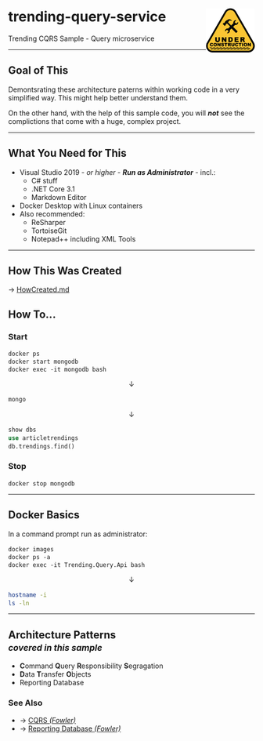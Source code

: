 # trending-query-service  <img src="under-construction.png" alt="under-construction" width="100" align="right" />
Trending CQRS Sample - Query microservice

---
## Goal of This
Demontsrating these architecture paterns within working code in a very simplified way.
This might help better understand them.

On the other hand, with the help of this sample code, you will ***not*** see the complictions that come with a huge, complex project.

---
## What You Need for This
 + Visual Studio 2019 - *or higher* - ***Run as Administrator*** - incl.:
    + C# stuff
    + .NET Core 3.1
    + Markdown Editor
 + Docker Desktop with Linux containers
 + Also recommended:
    + ReSharper
    + TortoiseGit
    + Notepad++ including XML Tools

---
## How This Was Created
&rarr; [HowCreated.md](HowCreated.md)

## How To...
### Start
```Batchfile
docker ps
docker start mongodb
docker exec -it mongodb bash
```
<center> &darr; </center>

```Bash
mongo
```
<center> &darr; </center>

```SQL
show dbs
use articletrendings
db.trendings.find()
```
### Stop
```Batchfile
docker stop mongodb
```

---
## Docker Basics
In a command prompt run as administrator:
```Batchfile
docker images
docker ps -a
docker exec -it Trending.Query.Api bash
```
<center> &darr; </center>

```Bash
hostname -i
ls -ln
```

---
## Architecture Patterns <br /> <small> *covered in this sample* </small>
 + **C**ommand **Q**uery **R**esponsibility **S**egragation
 + **D**ata **T**ransfer **O**bjects
 + Reporting Database

### See Also
 + &rarr; [CQRS *(Fowler)*](https://martinfowler.com/bliki/CQRS.html)
 + &rarr; [Reporting Database *(Fowler)*](https://martinfowler.com/bliki/ReportingDatabase.html)

